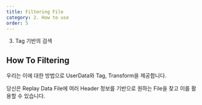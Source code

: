 ```yaml
---
title: Filtering File
category: 2. How to use
order: 5
---
```


3. Tag 기반의 검색
## How To Filtering

<!-- TODO - 사용방법을 자세히 다뤄야됩니다.  -->
<!-- TODO Header, File Load & Cache 관련 API 설명해야됩니다.  -->



우리는 이에 대한 방법으로 UserData와 Tag, Transform을 제공합니다.

당신은 Replay Data File에 여러 Header 정보를 기반으로 원하는 File을 찾고 이를 활용할 수 있습니다.

